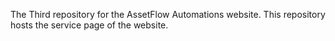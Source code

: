 The Third repository for the AssetFlow Automations website. This repository hosts the service page of the website.
